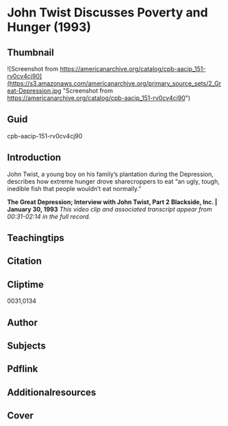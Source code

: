 # John Twist Discusses Poverty and Hunger (1993)

## Thumbnail

![Screenshot from https://americanarchive.org/catalog/cpb-aacip_151-rv0cv4cj90](https://s3.amazonaws.com/americanarchive.org/primary_source_sets/2_Great-Depression.jpg "Screenshot from https://americanarchive.org/catalog/cpb-aacip_151-rv0cv4cj90")

## Guid
cpb-aacip-151-rv0cv4cj90

## Introduction

John Twist, a young boy on his family’s plantation during the Depression, describes how extreme hunger drove sharecroppers to eat “an ugly, tough, inedible fish that people wouldn’t eat normally.”

<b>The Great Depression; Interview with John Twist, Part 2</b>
<b>Blackside, Inc. | January 30, 1993</b>
<i>This video clip and associated transcript appear from 00:31-02:14 in the full record.</i>

## Teachingtips

## Citation

## Cliptime

0031,0134

## Author
## Subjects
## Pdflink
## Additionalresources
## Cover

